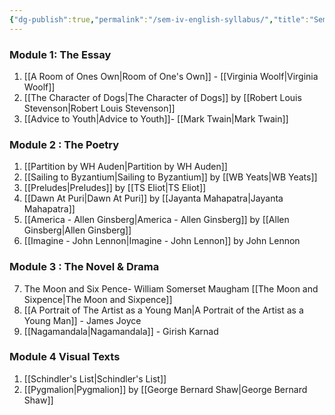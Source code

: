 ```yaml
---
{"dg-publish":true,"permalink":"/sem-iv-english-syllabus/","title":"Sem IV English Syllabus","tags":["english","college","syllabus"],"created":"","updated":""}
---
```



### Module 1: The Essay
1.  [[A Room of Ones Own\|Room of One's Own]]  - [[Virginia Woolf\|Virginia Woolf]] 
2. [[The Character of Dogs\|The Character of Dogs]] by [[Robert Louis Stevenson\|Robert Louis Stevenson]]
3. [[Advice to Youth\|Advice to Youth]]- [[Mark Twain\|Mark Twain]]

### Module 2 : The Poetry
1. [[Partition by WH Auden\|Partition by WH Auden]] 
2.  [[Sailing to Byzantium\|Sailing to Byzantium]] by [[WB Yeats\|WB Yeats]]
3. [[Preludes\|Preludes]] by [[TS Eliot\|TS Eliot]] 
4. [[Dawn At Puri\|Dawn At Puri]] by [[Jayanta Mahapatra\|Jayanta Mahapatra]]
5.  [[America - Allen Ginsberg\|America - Allen Ginsberg]] by [[Allen Ginsberg\|Allen Ginsberg]]
6.  [[Imagine - John Lennon\|Imagine - John Lennon]] by John Lennon

### Module 3 : The Novel & Drama
7. The Moon and Six Pence- William Somerset
Maugham [[The Moon and Sixpence\|The Moon and Sixpence]]
8. [[A Portrait of The Artist as a Young Man\|A Portrait of the Artist as a Young Man]] - James Joyce
9. [[Nagamandala\|Nagamandala]] - Girish Karnad

### Module 4 Visual Texts
1. [[Schindler's List\|Schindler's List]] 
2. [[Pygmalion\|Pygmalion]] by [[George Bernard Shaw\|George Bernard Shaw]] 
